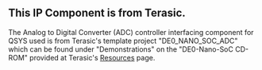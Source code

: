 ## This IP Component is from Terasic.

The Analog to Digital Converter (ADC) controller interfacing component for QSYS used is from Terasic's template project "DE0_NANO_SOC_ADC" which can be found under "Demonstrations" on the "DE0-Nano-SoC CD-ROM" provided at Terasic's [Resources](http://www.terasic.com.tw/cgi-bin/page/archive.pl?Language=English&CategoryNo=163&No=941&PartNo=4) page.
